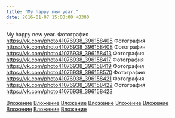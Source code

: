 ```yaml
---
title: "My happy new year."
date: 2016-01-07 15:00:00 +0300
---
```


My happy new year.
Фотография
https://vk.com/photo41076938_396158405
Фотография
https://vk.com/photo41076938_396158408
Фотография
https://vk.com/photo41076938_396158413
Фотография
https://vk.com/photo41076938_396158417
Фотография
https://vk.com/photo41076938_396158419
Фотография
https://vk.com/photo41076938_396158570
Фотография
https://vk.com/photo41076938_396158421
Фотография
https://vk.com/photo41076938_396158422
Фотография
https://vk.com/photo41076938_396158423

[Вложение](https://vk.com/photo41076938_396158405)
[Вложение](https://vk.com/photo41076938_396158408)
[Вложение](https://vk.com/photo41076938_396158413)
[Вложение](https://vk.com/photo41076938_396158417)
[Вложение](https://vk.com/photo41076938_396158419)
[Вложение](https://vk.com/photo41076938_396158570)
[Вложение](https://vk.com/photo41076938_396158421)
[Вложение](https://vk.com/photo41076938_396158422)
[Вложение](https://vk.com/photo41076938_396158423)
